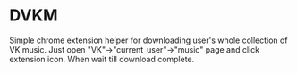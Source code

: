 # DVKM
Simple chrome extension helper for downloading user's whole collection of VK music.
Just open "VK"->"current_user"->"music" page and click extension icon. When wait till download complete.
